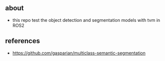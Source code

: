 ## about

- this repo test the object detection and segmentation models with tvm in ROS2 

## references 

- https://github.com/gasparian/multiclass-semantic-segmentation